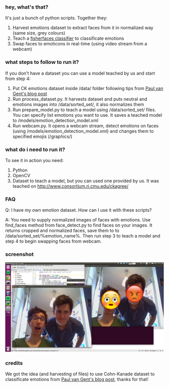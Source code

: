 ### hey, what's that?

It's just a bunch of python scripts. Together they:

1. Harvest emotions dataset to extract faces from it in normalized way (same size, grey colours)
2. Teach a [fisherfaces classifier](http://www.scholarpedia.org/article/Fisherfaces) to classificate emotions
3. Swap faces to emoticons in real-time (using video stream from a webcam)

### what steps to follow to run it?

If you don't have a dataset you can use a model teached by us and start from step 4:

1. Put CK emotions dataset inside /data/ folder following tips from [Paul van Gent's blog post](http://www.paulvangent.com/2016/04/01/emotion-recognition-with-python-opencv-and-a-face-dataset/)
2. Run process_dataset.py. It harvests dataset and puts neutral and emotions images into /data/sorted_set/, it also normalizes them
3. Run prepare_model.py to teach a model using /data/sorted_set/ files. You can specify list emotions you want to use. It saves a teached model to /models/emotion_detection_model.xml
4. Run webcam.py. It opens a webcam stream, detect emotions on faces (using /models/emotion_detection_model.xml) and changes them to specified emojis (/graphics/)

### what do i need to run it?

To see it in action you need:

1. Python
2. OpenCV
3. Dataset to teach a model, but you can used one provided by us. It was teached on http://www.consortium.ri.cmu.edu/ckagree/

### FAQ
Q: I have my own emotion dataset. How can I use it with these scripts?

A: You need to supply normalized images of faces with emotions. Use find_faces method from face_detect.py to find faces on your images. It returns cropped and normalized faces, save them to  to /data/sorted_set/%emotion_name%. Then run step 3 to teach a model and step 4 to begin swapping faces from webcam.

### screenshot
![05:38](/facemoji_screenshot.png?raw=true "05:38")

### credits

We got the idea (and harvesting of files) to use Cohn-Kanade dataset to classificate emotions from [Paul van Gent's blog post](http://www.paulvangent.com/2016/04/01/emotion-recognition-with-python-opencv-and-a-face-dataset/), thanks for that!
